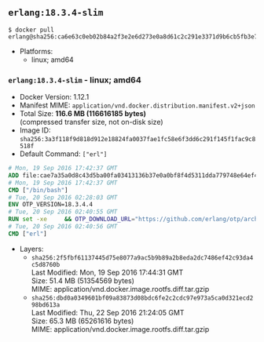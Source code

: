 ## `erlang:18.3.4-slim`

```console
$ docker pull erlang@sha256:ca6e63c0eb02b84a2f3e2e6d273e0a8d61c2c291e3371d9b6cb5fb3e74473f07
```

-	Platforms:
	-	linux; amd64

### `erlang:18.3.4-slim` - linux; amd64

-	Docker Version: 1.12.1
-	Manifest MIME: `application/vnd.docker.distribution.manifest.v2+json`
-	Total Size: **116.6 MB (116616185 bytes)**  
	(compressed transfer size, not on-disk size)
-	Image ID: `sha256:3a3f118f9d818d912e18824fa0037fae1fc58e6f3dd6c291f145f1fac9c8518f`
-	Default Command: `["erl"]`

```dockerfile
# Mon, 19 Sep 2016 17:42:37 GMT
ADD file:cae7a35a0d8c43d5ba00fa03413136b37e0a0bf8f4d5311dda779748e64ef425 in / 
# Mon, 19 Sep 2016 17:42:37 GMT
CMD ["/bin/bash"]
# Tue, 20 Sep 2016 02:28:03 GMT
ENV OTP_VERSION=18.3.4.4
# Tue, 20 Sep 2016 02:40:55 GMT
RUN set -xe 	&& OTP_DOWNLOAD_URL="https://github.com/erlang/otp/archive/OTP-$OTP_VERSION.tar.gz" 	&& OTP_DOWNLOAD_SHA256="3956f5c4fcd05848c7fe048d5c4ef7eaf002a8312cba0674150c5a10ab0e9f04" 	&& runtimeDeps=' 		libodbc1 		libssl1.0.0 		libsctp1 	' 	&& buildDeps=' 		curl 		ca-certificates 		autoconf 		gcc 		make 		libncurses-dev 		unixodbc-dev 		libssl-dev 		libsctp-dev 	' 	&& apt-get update 	&& apt-get install -y --no-install-recommends $runtimeDeps 	&& apt-get install -y --no-install-recommends $buildDeps 	&& curl -fSL -o otp-src.tar.gz "$OTP_DOWNLOAD_URL" 	&& echo "$OTP_DOWNLOAD_SHA256 otp-src.tar.gz" | sha256sum -c - 	&& mkdir -p /usr/src/otp-src 	&& tar -xzf otp-src.tar.gz -C /usr/src/otp-src --strip-components=1 	&& rm otp-src.tar.gz 	&& cd /usr/src/otp-src 	&& ./otp_build autoconf 	&& ./configure --enable-sctp 	&& make -j$(nproc) 	&& make install 	&& find /usr/local -name examples | xargs rm -rf 	&& apt-get purge -y --auto-remove $buildDeps 	&& rm -rf /usr/src/otp-src /var/lib/apt/lists/*
# Tue, 20 Sep 2016 02:40:56 GMT
CMD ["erl"]
```

-	Layers:
	-	`sha256:2f5fbf61137445d75e8077a9ac5b9b89a2b8eda2dc7486ef42c93da4c5d8760b`  
		Last Modified: Mon, 19 Sep 2016 17:44:31 GMT  
		Size: 51.4 MB (51354569 bytes)  
		MIME: application/vnd.docker.image.rootfs.diff.tar.gzip
	-	`sha256:dbd0a0349601bf09a83873d08bdc6fe2c2cdc97e973a5ca0d321ecd298bd613a`  
		Last Modified: Thu, 22 Sep 2016 21:24:05 GMT  
		Size: 65.3 MB (65261616 bytes)  
		MIME: application/vnd.docker.image.rootfs.diff.tar.gzip
